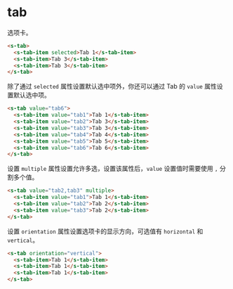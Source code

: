 # tab

选项卡。

```html preview
<s-tab>
  <s-tab-item selected>Tab 1</s-tab-item>
  <s-tab-item>Tab 3</s-tab-item>
  <s-tab-item>Tab 3</s-tab-item>
</s-tab>
```

除了通过 `selected` 属性设置默认选中项外，你还可以通过 Tab 的 `value` 属性设置默认选中项。

```html preview
<s-tab value="tab6">
  <s-tab-item value="tab1">Tab 1</s-tab-item>
  <s-tab-item value="tab2">Tab 3</s-tab-item>
  <s-tab-item value="tab3">Tab 3</s-tab-item>
  <s-tab-item value="tab4">Tab 4</s-tab-item>
  <s-tab-item value="tab5">Tab 5</s-tab-item>
  <s-tab-item value="tab6">Tab 6</s-tab-item>
</s-tab>
```

设置 `multiple` 属性设置允许多选，设置该属性后，`value` 设置值时需要使用 `,` 分割多个值。

```html preview
<s-tab value="tab2,tab3" multiple>
  <s-tab-item value="tab1">Tab 1</s-tab-item>
  <s-tab-item value="tab2">Tab 2</s-tab-item>
  <s-tab-item value="tab3">Tab 2</s-tab-item>
</s-tab>
```

设置 `orientation` 属性设置选项卡的显示方向，可选值有 `horizontal` 和 `vertical`。

```html preview
<s-tab orientation="vertical">
  <s-tab-item>Tab 1</s-tab-item>
  <s-tab-item>Tab 1</s-tab-item>
  <s-tab-item>Tab 1</s-tab-item>
</s-tab>
```
